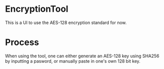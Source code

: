 # EncryptionTool
This is a UI to use the AES-128 encryption standard for now.

# Process
When using the tool, one can either generate an AES-128 key using SHA256 by inputting a pasword, or manually paste in one's own
128 bit key.

